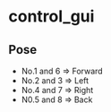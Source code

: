 # control_gui

## Pose 
* No.1 and 6 => Forward
* No.2 and 3 => Left
* No.4 and 7 => Right
* N0.5 and 8 => Back
